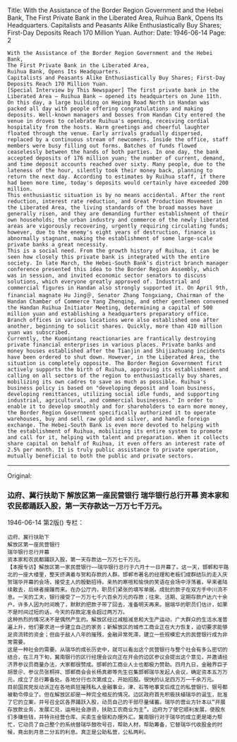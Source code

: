 Title: With the Assistance of the Border Region Government and the Hebei Bank, The First Private Bank in the Liberated Area, Ruihua Bank, Opens Its Headquarters. Capitalists and Peasants Alike Enthusiastically Buy Shares; First-Day Deposits Reach 170 Million Yuan.
Author:
Date: 1946-06-14
Page: 2

    With the Assistance of the Border Region Government and the Hebei Bank,
    The First Private Bank in the Liberated Area,
    Ruihua Bank, Opens Its Headquarters.
    Capitalists and Peasants Alike Enthusiastically Buy Shares; First-Day Deposits Reach 170 Million Yuan.
    [Special Interview by This Newspaper] The first private bank in the Liberated Area – Ruihua Bank – opened its headquarters on June 11th. On this day, a large building on Heping Road North in Handan was packed all day with people offering congratulations and making deposits. Well-known managers and bosses from Handan City entered the venue in droves to celebrate Ruihua's opening, receiving cordial hospitality from the hosts. Warm greetings and cheerful laughter floated through the venue. Early arrivals gradually dispersed, replaced by a continuous stream of newcomers. Inside the office, staff members were busy filling out forms. Batches of funds flowed ceaselessly between the hands of both parties. In one day, the bank accepted deposits of 176 million yuan; the number of current, demand, and time deposit accounts reached over sixty. Many people, due to the lateness of the hour, silently took their money back, planning to return the next day. According to estimates by Ruihua staff, if there had been more time, today's deposits would certainly have exceeded 200 million.
    This enthusiastic situation is by no means accidental. After the rent reduction, interest rate reduction, and Great Production Movement in the Liberated Area, the living standards of the broad masses have generally risen, and they are demanding further establishment of their own households; the urban industry and commerce of the newly liberated areas are vigorously recovering, urgently requiring circulating funds; however, due to the enemy's eight years of destruction, finance is abnormally stagnant, making the establishment of some large-scale private banks a great necessity.
    This is a social need. From the growth history of Ruihua, it can be seen how closely this private bank is integrated with the entire society. In late March, the Hebei-South Bank's district branch manager conference presented this idea to the Border Region Assembly, which was in session, and invited economic sector senators to discuss solutions, which everyone greatly approved of. Industrial and commercial figures in Handan also strongly supported it. On April 9th, financial magnate Hu Jing＠, Senator Zhang Tongxiang, Chairman of the Handan Chamber of Commerce Yang Zhenqing, and other gentlemen convened the Handan Ruihua Initiator Meeting, determining a capital of 500 million yuan and establishing a headquarters preparatory office. Branch offices in various locations were also established one after another, beginning to solicit shares. Quickly, more than 410 million yuan was subscribed.
    Currently, the Kuomintang reactionaries are frantically destroying private financial enterprises in various places. Private banks and money houses established after the Tianjin and Shijiazhuang incidents have been ordered to shut down. However, in the Liberated Area, the situation is completely opposite. The Border Region Government first actively supports the birth of Ruihua, approving its establishment and calling on all sectors of the region to enthusiastically buy shares, mobilizing its own cadres to save as much as possible. Ruihua's business policy is based on "developing deposit and loan business, developing remittances, utilizing social idle funds, and supporting industrial, agricultural, and commercial businesses." In order to enable it to develop smoothly and for shareholders to earn more money, the Border Region Government specifically authorized it to operate warehouses, buy and sell raw gold and silver, and handle foreign exchange. The Hebei-South Bank is even more devoted to helping with the establishment of Ruihua, mobilizing its entire system to promote and call for it, helping with talent and preparation. When it collects share capital on behalf of Ruihua, it even offers an interest rate of 2.5% per month. It is truly public assistance to private operation, mutually beneficial to both the public and private sectors.



<hr /> 

Original: 


### 边府、冀行扶助下  解放区第一座民营银行  瑞华银行总行开幕  资本家和农民都踊跃入股，第一天存款达一万万七千万元。

1946-06-14
第2版()
专栏：

    边府、冀行扶助下
    解放区第一座民营银行
    瑞华银行总行开幕
    资本家和农民都踊跃入股，第一天存款达一万万七千万元。
    【本报专访】解放区第一家民营银行——瑞华银行总行于六月十一日开幕了。这一天，邯郸和平路北的一座大楼里，整天挤满着与贺和存款的人群。邯郸市著名的经理和老板们成群结队的走入庆贺瑞华开幕的会场，接受主人的殷勤招待。亲热的寒喧和愉快的笑语在会场中浮荡着。早来者陆续散去，后继者接踵而来。在办公厅内，职员们紧张的填写单据。成批的款子在双方手中川流不息。一天的工夫，银行接受了一万万七千六百余万元的存款；往来、活期、定期存款户达六十余户。许多人因为时间晚了，默默的把款子带了回去，准备明天再来。据端华的职员们估计，如果不是时间过短的话，今天的存款定准会超过两万万。
    这种热烈的情况决不是偶然产生的。解放区经过减租减息和大生产运动，广大群众的生活水准普遍上升，他们要求进一步建立自己的家务；新解放区的城市工商业正在大力恢复，迫切要求能够足资流转的资金；但由于敌人八年的摧残，金融异常死滞，建立一些规模宏大的民营银行成为非常需要。
    这是一种社会的需要。从瑞华的成长历史中，就可以看出这个民营银行与整个社会有多么密切的结合，在三月下旬，冀南银行的区行经理会议向正在开会的边区参议会提出这个意见，并邀请经济界参议员商量办法，大家都很赞成。邯郸的工商业人士也都极力赞助。四月九日，金融界巨子胡景＠、参议员张桐祥、邯郸商会会长杨真卿等先生召集邯郸瑞华发起人会议，确定资本五万万元，成立了总行筹备处。各地分行也次第成立，开始招股。很快的认足四万万一千余万元。
    目前国民党反动派正在各地疯狂摧残私人金融事业，津、石等地事变后成立的私营银行、银号都被勒令停业了。但在解放区却是一种完全相反的情况。边区政府首先积极扶植瑞华的诞生，批准了它的立案，并号召全区各界踊跃入股，动员自己的干部尽量储蓄。瑞华的营业方针本以“开展存放款业务，发展汇兑，运用社会游资，扶助工农商业为主”。边府为了使它顺利发展，使股东们多赚些钱，并特许经营仓库、买卖生金银和办理外汇。冀南银行对于瑞华的成立更是竭力帮忙，它动员了自己整个的系统替瑞华鼓吹号召，帮助人材，帮助筹备，它替瑞华代收股金的时候，竟出到月息二分五的利息。真正是公助私营，公私两利。
